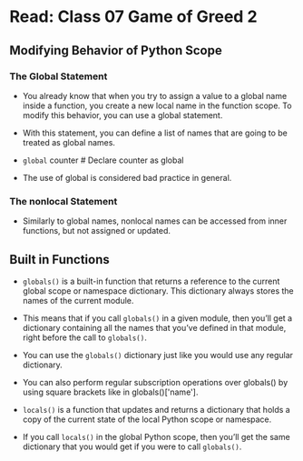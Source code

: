 # Read: Class 07 Game of Greed 2


## Modifying Behavior of Python Scope

### The Global Statement

- You already know that when you try to assign a value to a global name inside a function, you create a new local name in the function scope. To modify this behavior, you can use a global statement.

- With this statement, you can define a list of names that are going to be treated as global names.

- `global` counter  # Declare counter as global

- The use of global is considered bad practice in general. 

### The nonlocal Statement

- Similarly to global names, nonlocal names can be accessed from inner functions, but not assigned or updated. 

## Built in Functions

- `globals()` is a built-in function that returns a reference to the current global scope or namespace dictionary. This dictionary always stores the names of the current module.

- This means that if you call `globals()` in a given module, then you’ll get a dictionary containing all the names that you’ve defined in that module, right before the call to `globals()`.

- You can use the `globals()` dictionary just like you would use any regular dictionary.

- You can also perform regular subscription operations over globals() by using square brackets like in globals()['name'].

- `locals()` is a function that updates and returns a dictionary that holds a copy of the current state of the local Python scope or namespace.

- If you call `locals()` in the global Python scope, then you’ll get the same dictionary that you would get if you were to call `globals()`.